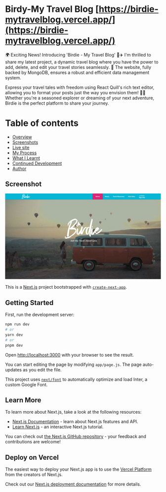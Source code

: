 # Birdy-My Travel Blog [https://birdie-mytravelblog.vercel.app/](https://birdie-mytravelblog.vercel.app/)

🌍 Exciting News! Introducing 'Birdie - My Travel Blog' 🦜✈️ I'm thrilled to share my latest project, a dynamic travel blog where you have the power to add, delete, and edit your travel stories seamlessly. 🚀 The website, fully backed by MongoDB, ensures a robust and efficient data management system.

Express your travel tales with freedom using React Quill's rich text editor, allowing you to format your posts just the way you envision them! 📝✨ Whether you're a seasoned explorer or dreaming of your next adventure, Birdie is the perfect platform to share your journey.

# Table of contents

- [Overview](#overview)
- [Screenshots](#screenshot)
- [Live site](#live-site)
- [My Process](#my-process)
- [What I Learnt](#what-i-learned)
- [Continued Development](#continued-development)
- [Author](#author)

## Screenshot

![landingpage](./public/images/birdie_5.jpg)

This is a [Next.js](https://nextjs.org/) project bootstrapped with [`create-next-app`](https://github.com/vercel/next.js/tree/canary/packages/create-next-app).

## Getting Started

First, run the development server:

```bash
npm run dev
# or
yarn dev
# or
pnpm dev
```

Open [http://localhost:3000](http://localhost:3000) with your browser to see the result.

You can start editing the page by modifying `app/page.js`. The page auto-updates as you edit the file.

This project uses [`next/font`](https://nextjs.org/docs/basic-features/font-optimization) to automatically optimize and load Inter, a custom Google Font.

## Learn More

To learn more about Next.js, take a look at the following resources:

- [Next.js Documentation](https://nextjs.org/docs) - learn about Next.js features and API.
- [Learn Next.js](https://nextjs.org/learn) - an interactive Next.js tutorial.

You can check out [the Next.js GitHub repository](https://github.com/vercel/next.js/) - your feedback and contributions are welcome!

## Deploy on Vercel

The easiest way to deploy your Next.js app is to use the [Vercel Platform](https://vercel.com/new?utm_medium=default-template&filter=next.js&utm_source=create-next-app&utm_campaign=create-next-app-readme) from the creators of Next.js.

Check out our [Next.js deployment documentation](https://nextjs.org/docs/deployment) for more details.
